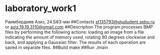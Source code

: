 # laboratory_work1
Раимбердиев Азиз, 24.Б83-мм 
##Contacts
st135793@stududent.spbu.ru or aziz.19.19.3110@gmail.com
##Description
The program processes BMP files by performing the following actions: loading an image from a file indicating the amount of memory used, rotating 90 degrees clockwise and back, and applying a Gaussian filter.  The results of each operation are saved in separate files.
##Build
make
##Run
./main
